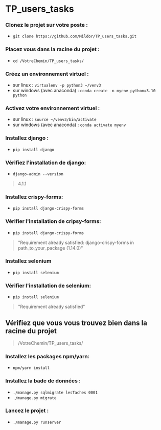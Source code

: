 # TP_users_tasks

### Clonez le projet sur votre poste :
- `git clone https://github.com/Mildor/TP_users_tasks.git`

### Placez vous dans la racine du projet :
- `cd /VotreChemin/TP_users_tasks/`

### Créez un environnement virtuel : 
- sur linux : `virtualenv -p python3 ~/venv3`
- sur windows (avec anaconda) : `conda create -n myenv python=3.10 python`

### Activez votre environnement virtuel :
- sur linux : `source ~/venv3/bin/activate`
- sur windows (avec anaconda) : `conda activate myenv`

### Installez django : 
- `pip install django`

### Vérifiez l'installation de django:
- `django-admin --version`
> 4.1.1

### Installez crispy-forms:
- `pip install django-crispy-forms`

### Vérifier l'installation de cripsy-forms:
- `pip install django-crispy-forms`
> "Requirement already satisfied: django-crispy-forms in path_to_your_package (1.14.0)"

### Installez selenium
- `pip install selenium`

### Vérifier l'installation de selenium:
- `pip install selenium`
> "Requirement already satisfied"

## Vérifiez que vous vous trouvez bien dans la racine du projet
>/VotreChemin/TP_users_tasks/

### Installez les packages npm/yarn:
- `npm/yarn install`

### Installez la bade de données :
- `./manage.py sqlmigrate lesTaches 0001`
- `./manage.py migrate`

### Lancez le projet :
- `./manage.py runserver`
